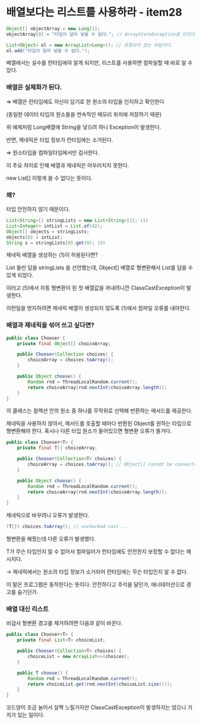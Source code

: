 # 배열보다는 리스트를 사용하라 - item28

```java
Object[] objectArray = new Long[1];
objectArray[0] = "타입이 달라 넣을 수 없다."; // ArrayStoreException을 던진다.

List<Object> ol = new ArrayList<Long>(); // 호환되지 않는 타입이다.
ol.add("타입이 달라 넣을 수 없다.");
```

배열에서는 실수를 런타임에야 알게 되지만, 리스트를 사용하면 컴파일할 때 바로 알 수 있다.

### 배열은 실체화가 된다.

⇒ 배열은 런타임에도 자신이 담기로 한 원소의 타입을 인지하고 확인한다

(동일한 데이터 타입의 원소들을 연속적인 메모리 위치에 저장하기 때문)

위 예제처럼 Long배열에 String을 넣으려 하니 Exception이 발생한다.

반면, 제네릭은 타입 정보가 런타임에는 소거된다.

⇒ 원소타입을 컴파일타임에서만 검사한다.

이 주요 차이로 인해 배열과 제네릭은 어우러지지 못한다.

new List<E>[] 이렇게 쓸 수 없다는 뜻이다.

### 왜?

타입 안전하지 않기 때문이다.

```java
List<String>[] stringLists = new List<String>[1]; (1)
List<Integer> intList = List.of(42); 
Object[] objects = stringLists; 
objects[0] = intList; 
String s = stringLists[0].get(0); (5)
```

제네릭 배열을 생성하는 (1)이 허용된다면?

List<String> 들만 담을 stringLists 을 선언했는데, Object[] 배열로 형변환해서 List<Integer>를 담을 수 있게 되었다.

이러고 (5)에서 자동 형변환이 된 첫 배열값을 꺼내려니깐 ClassCastException이 발생한다.

이런일을 방지하려면 제네릭 배열이 생성되지 않도록 (1)에서 컴파일 오류를 내야한다.

### 배열과 제네릭을 섞어 쓰고 싶다면?

```java
public class Chooser {
	private final Object[] choiceArray;

	public Chooser(Collection choices) {
		choiceArray = choices.toArray();
	}

	public Object choose() {
		Random rnd = ThreadLocalRandom.current();
		return choiceArray[rnd.nextInt(choiceArray.length)];
	}
}
```

이 클래스는 컬렉션 안의 원소 중 하나를 무작위로 선택해 반환하는 메서드를 제공한다.

제네릭을 사용하지 않아서, 메서드를 호출할 때마다 반환된 Object를 원하는 타입으로 형변환해야 한다. 혹시나 다른 타입 원소가 들어있으면 형변환 오류가 뜰거다.

```java
public class Chooser<T> {
	private final T[] choiceArray;

	public Chooser(Collection<T> choices) {
		choiceArray = choices.toArray(); // Object[] cannot be converted to T[]
	}

	public Object choose() {
		Random rnd = ThreadLocalRandom.current();
		return choiceArray[rnd.nextInt(choiceArray.length)];
	}
}
```

제네릭으로 바꾸려니 오류가 발생한다.

```java
(T[]) choices.toArray(); // unchecked cast ...
```

형변환을 해줬는데 다른 오류가 발생했다.

T가 무슨 타입인지 알 수 없어서 컴파일러가 런타임에도 안전한지 보장할 수 없다는 메시지다.

→ 제네릭에서는 원소의 타입 정보가 소거되어 런타임에는 무슨 타입인지 알 수 없다.

이 말은 프로그램은 동작한다는 뜻이다. 안전하다고 주석을 달던가, 애너테이션으로 경고를 숨기던가.

### 배열 대신 리스트

비검사 형변환 경고를 제거하려면 다음과 같이 바꾼다.

```java
public class Chooser<T> {
	private final List<T> choiceList;

	public Chooser(Collection<T> choices) {
		choiceList = new ArrayList<>(choices);
	}

	public T choose() {
		Random rnd = ThreadLocalRandom.current();
		return choiceList.get(rnd.nextInt(choiceList.size()));
	}
}
```

코드양이 조금 늘어서 살짝 느릴거지만 ClassCastException이 발생하지는 않으니 가치가 있는 일이다.